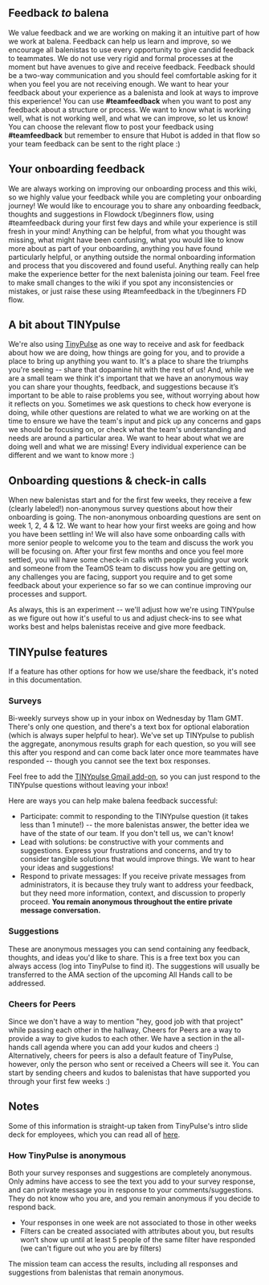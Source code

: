 ## Feedback *to* balena

We value feedback and we are working on making it an intuitive part of how we work at balena. Feedback can help us learn and improve, so we encourage all balenistas to use every opportunity to give candid feedback to teammates. We do not use very rigid and formal processes at the moment but have avenues to give and receive feedback. Feedback should be a two-way communication and you should feel comfortable asking for it when you feel you are not receiving enough. We want to hear your feedback about your experience as a balenista and look at ways to improve this experience! You can use **#teamfeedback** when you want to post any feedback about a structure or process. We want to know what is working well, what is not working well, and what we can improve, so let us know! You can choose the relevant flow to post your feedback using **#teamfeedback** but remember to ensure that Hubot is added in that flow so your team feedback can be sent to the right place :)

## Your onboarding feedback
We are always working on improving our onboarding process and this wiki, so we highly value your feedback while you are completing your onboarding journey! We would like to encourage you to share any onboarding feedback, thoughts and suggestions in Flowdock t/beginners flow, using #teamfeedback during your first few days and while your experience is still fresh in your mind! Anything can be helpful, from what you thought was missing, what might have been confusing, what you would like to know more about as part of your onboarding, anything you have found particularly helpful, or anything outside the normal onboarding information and process that you discovered and found useful. Anything really can help make the experience better for the next balenista joining our team. Feel free to make small changes to the wiki if you spot any inconsistencies or mistakes, or just raise these using #teamfeedback in the t/beginners FD flow. 

## A bit about TINYpulse

We're also using [TinyPulse](https://app.tinypulse.com/) as one way to receive and ask for feedback about how we are doing, how things are going for you, and to provide a place to bring up anything you want to. It's a place to share the triumphs you're seeing -- share that dopamine hit with the rest of us! And, while we are a small team we think it's important that we have an anonymous way you can share your thoughts, feedback, and suggestions because it’s important to be able to raise problems you see, without worrying about how it reflects on you. Sometimes we ask questions to check how everyone is doing, while other questions are related to what we are working on at the time to ensure we have the team's input and pick up any concerns and gaps we should be focusing on, or check what the team's understanding and needs are around a particular area. We want to hear about what we are doing well and what we are missing! Every individual experience can be different and we want to know more :)

## Onboarding questions & check-in calls 

When new balenistas start and for the first few weeks, they receive a few (clearly labeled!) non-anonymous survey questions about how their onboarding is going. The non-anonymous onboarding questions are sent on week 1, 2, 4 & 12. We want to hear how your first weeks are going and how you have been settling in! We will also have some onboarding calls with more senior people to welcome you to the team and discuss the work you will be focusing on. After your first few months and once you feel more settled, you will have some check-in calls with people guiding your work and someone from the TeamOS team to discuss how you are getting on, any challenges you are facing, support you require and to get some feedback about your experience so far so we can continue improving our processes and support. 

As always, this is an experiment -- we'll adjust how we're using TINYpulse as we figure out how it's useful to us and adjust check-ins to see what works best and helps balenistas receive and give more feedback. 

## TINYpulse features

If a feature has other options for how we use/share the feedback, it's noted in this documentation.

### Surveys
Bi-weekly surveys show up in your inbox on Wednesday by 11am GMT. There's only one question, and there's a text box for optional elaboration (which is always super helpful to hear). We've set up TINYpulse to publish the aggregate, anonymous results graph for each question, so you will see this after you respond and can come back later once more teammates have responded -- though you cannot see the text box responses.

Feel free to add the [TINYpulse Gmail add-on](https://www.tinypulse.com/gmail), so you can just respond to the TINYpulse questions without leaving your inbox! 

Here are ways you can help make balena feedback successful:
* Participate: commit to responding to the TINYpulse question (it takes less than 1 minute!) -- the more balenistas answer, the better idea we have of the state of our team. If you don't tell us, we can't know! 
* Lead with solutions: be constructive with your comments and suggestions. Express your frustrations and concerns, and try to consider tangible solutions that would improve things. We want to hear your ideas and suggestions!
* Respond to private messages: If you receive private messages from administrators, it is because they truly want to address your feedback, but they need more information, context, and discussion to properly proceed. **You remain anonymous throughout the entire private message conversation.**

### Suggestions
These are anonymous messages you can send containing any feedback, thoughts, and ideas you'd like to share. This is a free text box you can always access (log into TinyPulse to find it). The suggestions will usually be transferred to the AMA section of the upcoming All Hands call to be addressed. 

### Cheers for Peers
Since we don't have a way to mention "hey, good job with that project" while passing each other in the hallway, Cheers for Peers are a way to provide a way to give kudos to each other. We have a section in the all-hands call agenda where you can add your kudos and cheers :) 
Alternatively, cheers for peers is also a default feature of TinyPulse, however, only the person who sent or received a Cheers will see it. You can start by sending cheers and kudos to balenistas that have supported you through your first few weeks :)

## Notes
Some of this information is straight-up taken from TinyPulse's intro slide deck for employees, which you can read all of [here](https://docs.google.com/presentation/d/1mqEpEpfpxTL8HrW4M6wEoJvcU8YLv7auRoqCSoUkt8k/edit#slide=id.p16).

### How TinyPulse is anonymous
Both your survey responses and suggestions are completely anonymous. Only admins have access to see the text you add to your survey response, and can private message you in response to your comments/suggestions. They do not know who you are, and you remain anonymous if you decide to respond back.
* Your responses in one week are not associated to those in other weeks
* Filters can be created associated with attributes about you, but results won’t show up until at least 5 people of the same filter have responded (we can't figure out who you are by filters)

The mission team can access the results, including all responses and suggestions from balenistas that remain anonymous. 
